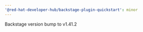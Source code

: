 ```yaml
---
'@red-hat-developer-hub/backstage-plugin-quickstart': minor
---
```


Backstage version bump to v1.41.2
